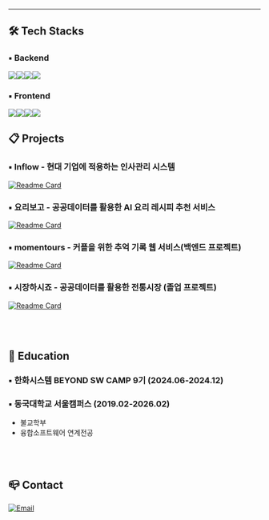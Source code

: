 
---
## 🛠 Tech Stacks
### ▪ Backend
<img src="https://img.shields.io/badge/java-007396?style=for-the-badge&logo=java&logoColor=white"/><img src="https://img.shields.io/badge/Spring-6DB33F?style=for-the-badge&logo=Spring&logoColor=white"/><img src="https://img.shields.io/badge/amazon aws-232F3E?style=for-the-badge&logo=amazonwebservices&logoColor=white"><img src="https://img.shields.io/badge/aws s3-569A31?style=for-the-badge&logo=amazons3&logoColor=white">
### ▪ Frontend
<img src="https://img.shields.io/badge/javascript-F7DF1E?style=for-the-badge&logo=javascript&logoColor=white"><img src="https://img.shields.io/badge/html5-E34F26?style=for-the-badge&logo=html5&logoColor=white"><img src="https://img.shields.io/badge/css3-1572B6?style=for-the-badge&logo=css3&logoColor=white"><img src="https://img.shields.io/badge/Vue.js-4FC08D?style=for-the-badge&logo=Vue.js&logoColor=white"/>

## 📋 Projects
### ▪ Inflow - 현대 기업에 적용하는 인사관리 시스템
[![Readme Card](https://github-readme-stats.vercel.app/api/pin/?username=beyond-sw-camp&repo=Be09-Fin-Pado-InFlow-BE)](https://github.com/beyond-sw-camp/Be09-Fin-Pado-InFlow-BE)
### ▪ 요리보고 - 공공데이터를 활용한 AI 요리 레시피 추천 서비스
[![Readme Card](https://github-readme-stats.vercel.app/api/pin/?username=beyond-sw-camp&repo=be09-4th-4vengers-Yoribogo)](https://github.com/beyond-sw-camp/be09-4th-4vengers-Yoribogo)
### ▪ momentours - 커플을 위한 추억 기록 웹 서비스(백엔드 프로젝트)
[![Readme Card](https://github-readme-stats.vercel.app/api/pin/?username=beyond-sw-camp&repo=be09-2nd-myhandJAVA-momentours)](https://github.com/beyond-sw-camp/be09-2nd-myhandJAVA-momentours)
### ▪ 시장하시죠 - 공공데이터를 활용한 전통시장  (졸업 프로젝트)
[![Readme Card](https://github-readme-stats.vercel.app/api/pin/?username=CSID-DGU&repo=2025-1-SCS4031-mergeWhat-S3)](https://github.com/CSID-DGU/2025-1-SCS4031-mergeWhat-S3/tree/haegwan-back)
<br /><br /><br /><br />

## 📙 Education
### ▪ 한화시스템 BEYOND SW CAMP 9기 (2024.06-2024.12)
### ▪ 동국대학교 서울캠퍼스 (2019.02-2026.02)
 - 불교학부
 - 융합소프트웨어 연계전공
<br /><br /><br /><br />

## 📪 Contact
[![Email](https://img.shields.io/badge/Mail-EA4335?style=for-the-badge&logo=maildotru&logoColor=white)](mailto:kkhagwan@naver.com)



